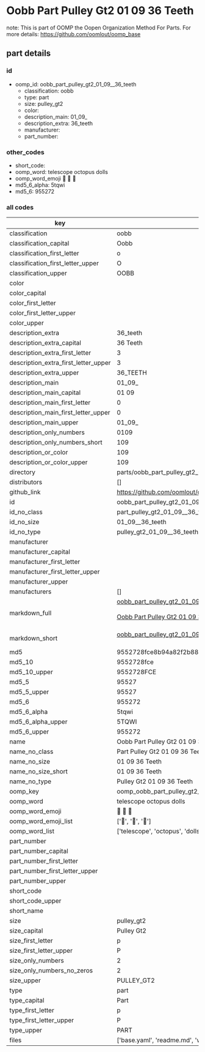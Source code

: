# Oobb Part Pulley Gt2 01 09  36 Teeth  

note: This is part of OOMP the Oopen Organization Method For Parts. For more details: https://github.com/oomlout/oomp_base

##  part details





### id
* oomp_id: oobb_part_pulley_gt2_01_09__36_teeth
  * classification: oobb
  * type: part
  * size: pulley_gt2
  * color: 
  * description_main: 01_09_
  * description_extra: 36_teeth
  * manufacturer: 
  * part_number: 

### other_codes
* short_code: 
* oomp_word: telescope octopus dolls
* oomp_word_emoji :telescope: :octopus: :dolls:
* md5_6_alpha: 5tqwi
* md5_6: 955272

### all codes 
| key | value |  
| --- | --- |  
| classification | oobb |  
| classification_capital | Oobb |  
| classification_first_letter | o |  
| classification_first_letter_upper | O |  
| classification_upper | OOBB |  
| color |  |  
| color_capital |  |  
| color_first_letter |  |  
| color_first_letter_upper |  |  
| color_upper |  |  
| description_extra | 36_teeth |  
| description_extra_capital | 36 Teeth |  
| description_extra_first_letter | 3 |  
| description_extra_first_letter_upper | 3 |  
| description_extra_upper | 36_TEETH |  
| description_main | 01_09_ |  
| description_main_capital | 01 09  |  
| description_main_first_letter | 0 |  
| description_main_first_letter_upper | 0 |  
| description_main_upper | 01_09_ |  
| description_only_numbers | 0109 |  
| description_only_numbers_short | 109 |  
| description_or_color | 109 |  
| description_or_color_upper | 109 |  
| directory | parts/oobb_part_pulley_gt2_01_09__36_teeth |  
| distributors | [] |  
| github_link | https://github.com/oomlout/oomlout_oomp_part_src/tree/main/parts/oobb_part_pulley_gt2_01_09__36_teeth/working |  
| id | oobb_part_pulley_gt2_01_09__36_teeth |  
| id_no_class | part_pulley_gt2_01_09__36_teeth |  
| id_no_size | 01_09__36_teeth |  
| id_no_type | pulley_gt2_01_09__36_teeth |  
| manufacturer |  |  
| manufacturer_capital |  |  
| manufacturer_first_letter |  |  
| manufacturer_first_letter_upper |  |  
| manufacturer_upper |  |  
| manufacturers | [] |  
| markdown_full | [oobb_part_pulley_gt2_01_09__36_teeth](https://github.com/oomlout/oomlout_oomp_part_src/tree/main/parts/oobb_part_pulley_gt2_01_09__36_teeth/working)<br>[](https://github.com/oomlout/oomlout_oomp_part_src/tree/main/parts/oobb_part_pulley_gt2_01_09__36_teeth/working)<br>[Oobb Part Pulley Gt2 01 09  36 Teeth](https://github.com/oomlout/oomlout_oomp_part_src/tree/main/parts/oobb_part_pulley_gt2_01_09__36_teeth/working)<br><br> |  
| markdown_short | [oobb_part_pulley_gt2_01_09__36_teeth](https://github.com/oomlout/oomlout_oomp_part_src/tree/main/parts/oobb_part_pulley_gt2_01_09__36_teeth/working)<br><br> |  
| md5 | 9552728fce8b94a82f2b88b6f949060d |  
| md5_10 | 9552728fce |  
| md5_10_upper | 9552728FCE |  
| md5_5 | 95527 |  
| md5_5_upper | 95527 |  
| md5_6 | 955272 |  
| md5_6_alpha | 5tqwi |  
| md5_6_alpha_upper | 5TQWI |  
| md5_6_upper | 955272 |  
| name | Oobb Part Pulley Gt2 01 09  36 Teeth |  
| name_no_class | Part Pulley Gt2 01 09  36 Teeth |  
| name_no_size | 01 09  36 Teeth |  
| name_no_size_short | 01 09  36 Teeth |  
| name_no_type | Pulley Gt2 01 09  36 Teeth |  
| oomp_key | oomp_oobb_part_pulley_gt2_01_09__36_teeth |  
| oomp_word | telescope octopus dolls |  
| oomp_word_emoji | :telescope: :octopus: :dolls: |  
| oomp_word_emoji_list | [':telescope:', ':octopus:', ':dolls:'] |  
| oomp_word_list | ['telescope', 'octopus', 'dolls'] |  
| part_number |  |  
| part_number_capital |  |  
| part_number_first_letter |  |  
| part_number_first_letter_upper |  |  
| part_number_upper |  |  
| short_code |  |  
| short_code_upper |  |  
| short_name |  |  
| size | pulley_gt2 |  
| size_capital | Pulley Gt2 |  
| size_first_letter | p |  
| size_first_letter_upper | P |  
| size_only_numbers | 2 |  
| size_only_numbers_no_zeros | 2 |  
| size_upper | PULLEY_GT2 |  
| type | part |  
| type_capital | Part |  
| type_first_letter | p |  
| type_first_letter_upper | P |  
| type_upper | PART |  
| files | ['base.yaml', 'readme.md', 'working.json', 'working.yaml'] |  
